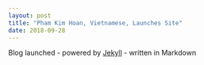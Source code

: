 ```yaml
---
layout: post
title: "Pham Kim Hoan, Vietnamese, Launches Site"
date: 2018-09-28
---
```


Blog launched - powered by [Jekyll](http://jekyllrb.com) - written in Markdown
